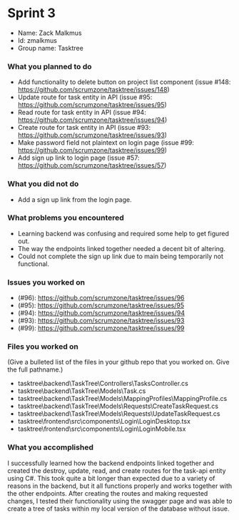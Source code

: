 
# Sprint 3
* Name: Zack Malkmus
* Id: zmalkmus
* Group name: Tasktree

### What you planned to do
* Add functionality to delete button on project list component (issue #148: https://github.com/scrumzone/tasktree/issues/148)
* Update route for task entity in API (issue #95: https://github.com/scrumzone/tasktree/issues/95)
* Read route for task entity in API (issue #94: https://github.com/scrumzone/tasktree/issues/94)
* Create route for task entity in API (issue #93: https://github.com/scrumzone/tasktree/issues/93)
* Make password field not plaintext on login page (issue #99: https://github.com/scrumzone/tasktree/issues/99)
* Add sign up link to login page (issue #57: https://github.com/scrumzone/tasktree/issues/57)

### What you did not do
* Add a sign up link from the login page.

### What problems you encountered
* Learning backend was confusing and required some help to get figured out.
* The way the endpoints linked together needed a decent bit of altering.
* Could not complete the sign up link due to main being temporarily not functional.

### Issues you worked on
* (#96): https://github.com/scrumzone/tasktree/issues/96
* (#95): https://github.com/scrumzone/tasktree/issues/95
* (#94): https://github.com/scrumzone/tasktree/issues/94
* (#93): https://github.com/scrumzone/tasktree/issues/93
* (#99): https://github.com/scrumzone/tasktree/issues/99

### Files you worked on
(Give a bulleted list of the files in your github repo that you worked on. Give the full pathname.)
* tasktree\backend\TaskTree\Controllers\TasksController.cs
* tasktree\backend\TaskTree\Models\Task.cs
* tasktree\backend\TaskTree\Models\MappingProfiles\MappingProfile.cs
* tasktree\backend\TaskTree\Models\Requests\CreateTaskRequest.cs
* tasktree\backend\TaskTree\Models\Requests\UpdateTaskRequest.cs
* tasktree\frontend\src\components\Login\LoginDesktop.tsx
* tasktree\frontend\src\components\Login\LoginMobile.tsx

### What you accomplished
I successfully learned how the backend endpoints linked together and created the destroy, update, read, and create routes for the task-api entity using C#. This took quite a bit longer than expected due to a variety of reasons in the backend, but it all functions properly and works together with the other endpoints. After creating the routes and making requested changes, I tested their functionality using the swagger page and was able to create a tree of tasks within my local version of the database without issue.
